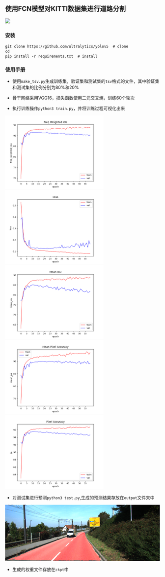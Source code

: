 ## 使用FCN模型对KITTI数据集进行道路分割

![](https://img.shields.io/badge/segmentation-FCN--KITTI-red)

### 安装

```shell
git clone https://github.com/ultralytics/yolov5  # clone
cd 
pip install -r requirements.txt  # install
```

### 使用手册

- 使用`make_tsv.py`生成训练集，验证集和测试集的`tsv`格式的文件，其中验证集和测试集的比例分别为80%和20%

- 骨干网络采用VGG16，损失函数使用二元交叉熵，训练60个轮次
- 执行训练操作`python3 train.py`，并将训练过程可视化出来

<img src="assets/1.png" style="zoom:50%;" >
<img src="assets/2.png" style="zoom:50%;" >
<img src="assets/3.png" style="zoom:50%;" >
<img src="assets/4.png" style="zoom:50%;" >
<img src="assets/5.png" style="zoom:50%;" >

- 对测试集进行预测`python3 test.py`,生成的预测结果存放在`output`文件夹中

![](assets/6.png)

- 生成的权重文件存放在`ckpt`中

